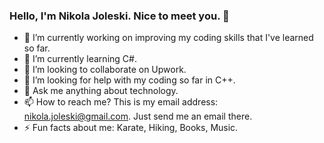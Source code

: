### Hello, I'm Nikola Joleski. Nice to meet you. 👋

- 🔭 I’m currently working on improving my coding skills that I've learned so far.
- 🌱 I’m currently learning C#.
- 👯 I’m looking to collaborate on Upwork.
- 🤔 I’m looking for help with my coding so far in C++.
- 💬 Ask me anything about technology.
- 📫 How to reach me? This is my email address: nikola.joleski@gmail.com. Just send me an email there.
- ⚡ Fun facts about me: Karate, Hiking, Books, Music.
